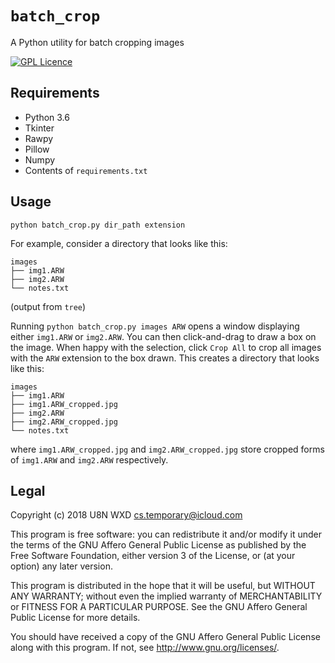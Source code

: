 # `batch_crop`

A Python utility for batch cropping images

[![GPL Licence](https://badges.frapsoft.com/os/gpl/gpl.png?v=103)](LICENSE.txt)

## Requirements
* Python 3.6
* Tkinter
* Rawpy
* Pillow
* Numpy
* Contents of `requirements.txt`

## Usage

`python batch_crop.py dir_path extension`

For example, consider a directory that looks like this:
```
images
├── img1.ARW
├── img2.ARW
└── notes.txt
```
(output from `tree`)

Running `python batch_crop.py images ARW` opens a window displaying either
`img1.ARW` or `img2.ARW`. You can then click-and-drag to draw a box on the
image. When happy with the selection, click `Crop All` to crop all images with
the `ARW` extension to the box drawn. This creates a directory that looks like 
this:

```
images
├── img1.ARW
├── img1.ARW_cropped.jpg
├── img2.ARW
├── img2.ARW_cropped.jpg
└── notes.txt
```

where `img1.ARW_cropped.jpg` and `img2.ARW_cropped.jpg` store cropped forms of
`img1.ARW` and `img2.ARW` respectively.

## Legal
Copyright (c) 2018  U8N WXD <cs.temporary@icloud.com>

This program is free software: you can redistribute it and/or modify
it under the terms of the GNU Affero General Public License as published by
the Free Software Foundation, either version 3 of the License, or
(at your option) any later version.

This program is distributed in the hope that it will be useful,
but WITHOUT ANY WARRANTY; without even the implied warranty of
MERCHANTABILITY or FITNESS FOR A PARTICULAR PURPOSE.  See the
GNU Affero General Public License for more details.

You should have received a copy of the GNU Affero General Public License
along with this program.  If not, see <http://www.gnu.org/licenses/>.